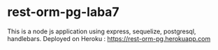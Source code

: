 # rest-orm-pg-laba7
This is a node js application using express, sequelize, postgresql, handlebars.
Deployed on Heroku : https://rest-orm-pg.herokuapp.com 
